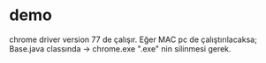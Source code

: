 # demo
chrome driver version 77 de çalışır.
Eğer MAC pc de çalıştırılacaksa; 
Base.java classında ->
chrome.exe ".exe" nin silinmesi gerek.
